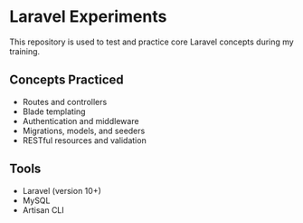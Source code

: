 # Laravel Experiments

This repository is used to test and practice core Laravel concepts during my training.

## Concepts Practiced

- Routes and controllers
- Blade templating
- Authentication and middleware
- Migrations, models, and seeders
- RESTful resources and validation

## Tools

- Laravel (version 10+)
- MySQL
- Artisan CLI
